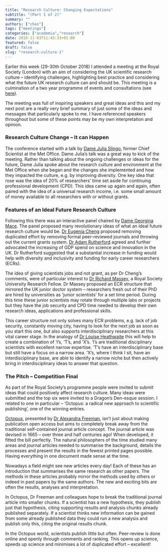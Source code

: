 ```yaml
---
title: "Research Culture: Changing Expectations"
subtitle: "(Part 1 of 2)"
summary: ""
authors: ["chas"]
tags: ["meetings"]
categories: ["academia","research"]
date: 2018-11-03T11:43:33+01:00
featured: false
draft: false
slug: "research-culture-1"
---
```

Earlier this week (29-30th October 2018) I attended a meeting at the Royal Society (London) with an aim of considering the UK scientific research culture &#8211; identifying challenges, highlighting best practice and considering what the future UK research culture can and should be. This meeting is a culmination of a two year programme of events and consultations (see <a href="https://royalsociety.org/topics-policy/projects/research-culture/" target="_blank" rel="noreferrer noopener">here</a>).

The meeting was full of inspiring speakers and great ideas and this and my next post are a really very brief summary of just some of the ideas and messages that particularly spoke to me. I have referenced speakers throughout but some of these points may be my own interpretation and opinion.

<!--more-->

### Research Culture Change &#8211; It can Happen


The conference started with a talk by <a href="https://en.wikipedia.org/wiki/Julia_Slingo" target="_blank" rel="noreferrer noopener">Dame Julia Slingo</a>, former Chief Scientist at the Met Office. Dame Julia&#8217;s talk was a great way to kick of the meeting. Rather than talking about the ongoing challenges or ideas for the future, Dame Julia spoke about the research culture and environment at the Met Office when she began and the changes she implemented and how they impacted the culture, e.g. by improving diversity. One key idea that rose was the idea of 20% of researchers&#8217; time set aside for continuing professional development (CPD). This idea came up again and again, often paired with the idea of a universal research income, i.e. some small amount of money available to all researchers with or without grants.

### Features of an Ideal Future Research Culture

Following this there was an interactive panel chaired by <a href="https://en.wikipedia.org/wiki/Georgina_Mace" target="_blank" rel="noreferrer noopener">Dame Georgina Mace</a>. The panel proposed many revolutionary ideas of what an ideal future research culture would be. <a href="https://en.wikipedia.org/wiki/Eugenia_Cheng" target="_blank" rel="noreferrer noopener">Dr Eugenia Cheng</a> proposed removing duplicated effort by removing formal peer-reviewed journals and throwing out the current grants system. <a href="https://en.wikipedia.org/wiki/Adam_Rutherford" target="_blank" rel="noreferrer noopener">Dr Adam Rutherford</a> agreed and further advocated the increasing of GDP spend on science and innovation in the UK. Dr Rutherford suggested that a substantial increase in funding would help with diversity and inclusivity and funding for early career researchers (ECRs).

The idea of giving scientists jobs and not grant, as per Dr Cheng&#8217;s comments, were of particular interest to <a href="https://en.wikipedia.org/wiki/Richard_Massey" target="_blank" rel="noreferrer noopener">Dr Richard Massey</a>, a Royal Society University Research Fellow. Dr Massey proposed an ECR structure that mirrored the UK junior doctor system &#8211; researchers fresh out of their PhD are hired by universities as &#8216;junior scientists&#8217; for a set time period. During this time these junior scientists may rotate through multiple labs or projects but they have the job security and CPD time needed to develop their own research ideas, applications and professional skills.

This career structure not only solves many ECR problems, e.g. lack of job security, constantly moving city, having to look for the next job as soon as you start this one, but also supports interdisciplinary researchers at this vital career stage. In the analogy of <a href="http://www.lancaster.ac.uk/lec/about-us/people/louise-heathwaite" target="_blank" rel="noreferrer noopener">Dr Louise Heathwaite</a> this will help to create a combination of &#8216;I&#8217;s, &#8216;T&#8217;s, and &#8216;X&#8217;s. &#8216;I&#8217;s are traditional disciplinary scientists with excellent narrow expertise. &#8216;T&#8217;s have an interdisciplinary base but still have a focus on a narrow area. &#8216;X&#8217;s, where I think I sit, have an interdisciplinary base, are able to identify a narrow niche but then actively bring in interdisciplinary ideas to answer that question.

### The Pitch &#8211; Competition Final

As part of the Royal Society&#8217;s programme people were invited to submit ideas that could positively affect research culture. Many ideas were submitted and the top six were invited to a Dragon&#8217;s Den-esque session. I related to one in particular &#8211; &#8216;Octopus: a radical new approach to scientific publishing&#8217;, one of the winning entries.


<a href="http://sciencepublishing.online/" target="_blank" rel="noreferrer noopener">Octopus</a>, presented by [Dr Alexandra Freeman](https://twitter.com/alex_freeman), isn&#8217;t just about making publication open access but aims to completely break away from the traditional self-contained journal article concept. The journal article was devised in 1665 &#8211; over three and half centuries ago! When developed, it fitted the bill perfectly. The natural philosophers of the time studied many areas and journal articles needed to summarise the background, details the processes and present the results in the fewest printed pages possible. Having everything in one document made sense at the time.

Nowadays a field might see new articles every day! Each of these has an introduction that summarises the same research as other papers. The methods in these articles probably mirror the methods used by others or indeed in past papers by the same authors. The new and exciting bits are often the results, analyses and interpretation.


In Octopus, Dr Freeman and colleagues hope to break the traditional journal article into smaller chunks. If a scientist has a new hypothesis, they publish just that hypothesis, citing supporting results and analysis chunks already published separately. If a scientist thinks new information can be gained from some already published data they could run a new analysis and publish only this, citing the original results chunk.

In the Octopus world, scientists publish little but often. Peer-review is done online and openly through comments and ranking. This opens up science, speeds up science and minimises a lot of duplicated effort &#8211; excellent!
